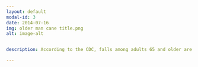 ```yaml
---
layout: default
modal-id: 3
date: 2014-07-16
img: older man cane title.png
alt: image-alt


description: According to the CDC, falls among adults 65 and older are the leading cause of injury related death, traumatic brain injury, cause 95% of hip fractures, and responsible for 3 million emergency department visits and 800,000 hospitalizations per year.  As therapists, we are the experts in fall prevention and are uniquely qualified to assess your home for fall hazards.<br> <br>Our comprehensive home assessment takes into account fall and trip hazards, fire safety, general home safety, and EMS access should an emergency occur. At the conclusion of the assessment we will discuss the findings and devise an action plan with you.  Oftentimes we can make an immediate impact inside your home at the time of our assessment.  With a proper action plan in place we can help you live safely and confidently within your home.

---
```


